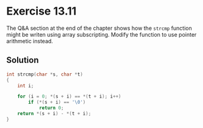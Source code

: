 # Exercise 13.11

The Q&A section at the end of the chapter shows how the `strcmp` function might be
writen using array subscripting. Modify the function to use pointer arithmetic instead.

## Solution

```c
int strcmp(char *s, char *t)
{
    int i;

    for (i = 0; *(s + i) == *(t + i); i++)
        if (*(s + i) == '\0')
            return 0;
    return *(s + i) - *(t + i);
}
```

